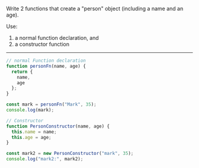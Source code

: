 Write 2 functions that create a "person" object (including a name and an age). 

Use:
1. a normal function declaration, and 
2. a constructor function

---

```js
// normal Function declaration
function personFn(name, age) {
  return {
    name,
    age
  };
}

const mark = personFn("Mark", 35);
console.log(mark);

// Constructor
function PersonConstructor(name, age) {
  this.name = name;
  this.age = age;
}

const mark2 = new PersonConstructor("mark", 35);
console.log("mark2:", mark2);
```